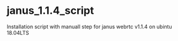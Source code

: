 # janus_1.1.4_script
Installation script with manuall step for janus webrtc v1.1.4 on ubintu 18.04LTS
